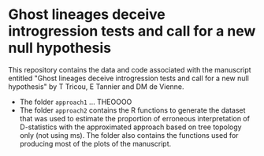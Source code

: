 # Ghost lineages deceive introgression tests and call for a new null hypothesis

This repository contains the data and code associated with the manuscript entitled "Ghost lineages deceive introgression tests and call for a new null hypothesis" by T Tricou, E Tannier and DM de Vienne. 



* The folder `approach1` ... THEOOOO 
* The folder `approach2` contains the R functions to generate the dataset that was used to estimate the proportion of erroneous interpretation of D-statistics with the approximated approach based on tree topology only (not using ms). The folder also contains the functions used for producing most of the plots of the manuscript. 


